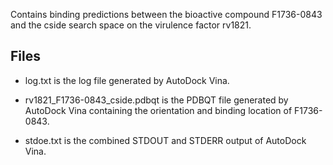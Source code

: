 Contains binding predictions between the bioactive compound F1736-0843 and the cside search space on the virulence factor rv1821.

## Files

- log.txt is the log file generated by AutoDock Vina.

- rv1821_F1736-0843_cside.pdbqt is the PDBQT file generated by AutoDock Vina containing the orientation and binding location of F1736-0843.

- stdoe.txt is the combined STDOUT and STDERR output of AutoDock Vina.

